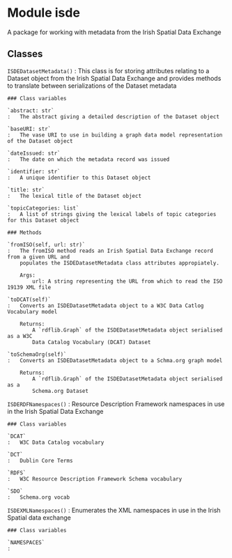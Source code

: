 Module isde
===========
A package for working with metadata from the Irish Spatial Data Exchange

Classes
-------

`ISDEDatasetMetadata()`
:   This class is for storing attributes relating to a Dataset object from the Irish
    Spatial Data Exchange and provides methods to translate between serializations of
    the Dataset metadata

    ### Class variables

    `abstract: str`
    :   The abstract giving a detailed description of the Dataset object

    `baseURI: str`
    :   The vase URI to use in building a graph data model representation of the Dataset object

    `dateIssued: str`
    :   The date on which the metadata record was issued

    `identifier: str`
    :   A unique identifier to this Dataset object

    `title: str`
    :   The lexical title of the Dataset object

    `topicCategories: list`
    :   A list of strings giving the lexical labels of topic categories for this Dataset object

    ### Methods

    `fromISO(self, url: str)`
    :   The fromISO method reads an Irish Spatial Data Exchange record from a given URL and
        populates the ISDEDatasetMetadata class attributes appropiately.
        
        Args:
            url: A string representing the URL from which to read the ISO 19139 XML file

    `toDCAT(self)`
    :   Converts an ISDEDatasetMetadata object to a W3C Data Catlog Vocabulary model
        
        Returns:
            A `rdflib.Graph` of the ISDEDatasetMetadata object serialised as a W3C
            Data Catalog Vocabulary (DCAT) Dataset

    `toSchemaOrg(self)`
    :   Converts an ISDEDatasetMetadata object to a Schma.org graph model
        
        Returns:
            A `rdflib.Graph` of the ISDEDatasetMetadata object serialised as a
            Schema.org Dataset

`ISDERDFNamespaces()`
:   Resource Description Framework namespaces in use in the Irish Spatial Data
    Exchange

    ### Class variables

    `DCAT`
    :   W3C Data Catalog vocabulary

    `DCT`
    :   Dublin Core Terms

    `RDFS`
    :   W3C Resource Description Framework Schema vocabulary

    `SDO`
    :   Schema.org vocab

`ISDEXMLNamespaces()`
:   Enumerates the XML namespaces in use in the Irish Spatial data exchange

    ### Class variables

    `NAMESPACES`
    :

